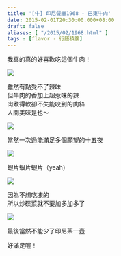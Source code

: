 ```yaml
---
title: '[牛] 印尼餐廳1968 - 巴東牛肉'
date: 2015-02-01T20:30:00.000+08:00
draft: false
aliases: [ "/2015/02/1968.html" ]
tags : [flavor - 行膳積腹]
---
```


我真的真的好喜歡吃這個牛肉！  

[![](https://farm9.staticflickr.com/8590/16409432305_10665f1cba_z.jpg)](https://farm9.staticflickr.com/8590/16409432305_10665f1cba_z.jpg)

雖然有點受不了辣味  
但牛肉的香加上超惹味的辣  
肉煮得軟卻不失能咬到的肉絲  
人間美味是也～  

[![](https://farm8.staticflickr.com/7403/15786951264_87e4d5afa0_z.jpg)](https://farm8.staticflickr.com/7403/15786951264_87e4d5afa0_z.jpg)

當然一次過能滿足多個願望的十五夜  

[![](https://farm8.staticflickr.com/7375/15786951614_7d06669d3f_z.jpg)](https://farm8.staticflickr.com/7375/15786951614_7d06669d3f_z.jpg)

蝦片蝦片蝦片（yeah）  

[![](https://farm9.staticflickr.com/8586/16222022200_95bc97a5b4_z.jpg)](https://farm9.staticflickr.com/8586/16222022200_95bc97a5b4_z.jpg)

因為不想吃凍的  
所以炒碟菜就不要加多加多了  

[![](https://farm8.staticflickr.com/7337/16221787358_3e6a4da39b_z.jpg)](https://farm8.staticflickr.com/7337/16221787358_3e6a4da39b_z.jpg)

最後當然不能少了印尼茶一壺  
  
好滿足喔！